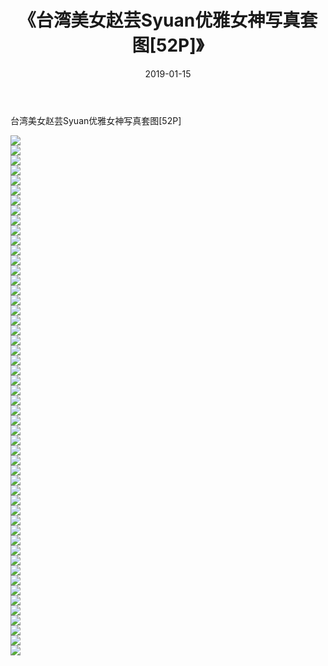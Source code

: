 ﻿---
layout: post
title:  《台湾美女赵芸Syuan优雅女神写真套图[52P]》
date:   2019-01-15
img: http://pic.660000.xyz/1:down/唯美/2019/台湾美女赵芸Syuan优雅女神写真套图[52P]/000.jpg
categories: [美女, 清纯, 唯美]
---

台湾美女赵芸Syuan优雅女神写真套图[52P]

  ![](http://pic.660000.xyz/1:down/唯美/2019/台湾美女赵芸Syuan优雅女神写真套图[52P]/001.jpg) <br> ![](http://pic.660000.xyz/1:down/唯美/2019/台湾美女赵芸Syuan优雅女神写真套图[52P]/002.jpg) <br> ![](http://pic.660000.xyz/1:down/唯美/2019/台湾美女赵芸Syuan优雅女神写真套图[52P]/003.jpg) <br> ![](http://pic.660000.xyz/1:down/唯美/2019/台湾美女赵芸Syuan优雅女神写真套图[52P]/004.jpg) <br> ![](http://pic.660000.xyz/1:down/唯美/2019/台湾美女赵芸Syuan优雅女神写真套图[52P]/005.jpg) <br> ![](http://pic.660000.xyz/1:down/唯美/2019/台湾美女赵芸Syuan优雅女神写真套图[52P]/006.jpg) <br> ![](http://pic.660000.xyz/1:down/唯美/2019/台湾美女赵芸Syuan优雅女神写真套图[52P]/007.jpg) <br> ![](http://pic.660000.xyz/1:down/唯美/2019/台湾美女赵芸Syuan优雅女神写真套图[52P]/008.jpg) <br> ![](http://pic.660000.xyz/1:down/唯美/2019/台湾美女赵芸Syuan优雅女神写真套图[52P]/009.jpg) <br> ![](http://pic.660000.xyz/1:down/唯美/2019/台湾美女赵芸Syuan优雅女神写真套图[52P]/010.jpg) <br> ![](http://pic.660000.xyz/1:down/唯美/2019/台湾美女赵芸Syuan优雅女神写真套图[52P]/011.jpg) <br> ![](http://pic.660000.xyz/1:down/唯美/2019/台湾美女赵芸Syuan优雅女神写真套图[52P]/012.jpg) <br> ![](http://pic.660000.xyz/1:down/唯美/2019/台湾美女赵芸Syuan优雅女神写真套图[52P]/013.jpg) <br> ![](http://pic.660000.xyz/1:down/唯美/2019/台湾美女赵芸Syuan优雅女神写真套图[52P]/014.jpg) <br> ![](http://pic.660000.xyz/1:down/唯美/2019/台湾美女赵芸Syuan优雅女神写真套图[52P]/015.jpg) <br> ![](http://pic.660000.xyz/1:down/唯美/2019/台湾美女赵芸Syuan优雅女神写真套图[52P]/016.jpg) <br> ![](http://pic.660000.xyz/1:down/唯美/2019/台湾美女赵芸Syuan优雅女神写真套图[52P]/017.jpg) <br> ![](http://pic.660000.xyz/1:down/唯美/2019/台湾美女赵芸Syuan优雅女神写真套图[52P]/018.jpg) <br> ![](http://pic.660000.xyz/1:down/唯美/2019/台湾美女赵芸Syuan优雅女神写真套图[52P]/019.jpg) <br> ![](http://pic.660000.xyz/1:down/唯美/2019/台湾美女赵芸Syuan优雅女神写真套图[52P]/020.jpg) <br> ![](http://pic.660000.xyz/1:down/唯美/2019/台湾美女赵芸Syuan优雅女神写真套图[52P]/021.jpg) <br> ![](http://pic.660000.xyz/1:down/唯美/2019/台湾美女赵芸Syuan优雅女神写真套图[52P]/022.jpg) <br> ![](http://pic.660000.xyz/1:down/唯美/2019/台湾美女赵芸Syuan优雅女神写真套图[52P]/023.jpg) <br> ![](http://pic.660000.xyz/1:down/唯美/2019/台湾美女赵芸Syuan优雅女神写真套图[52P]/024.jpg) <br> ![](http://pic.660000.xyz/1:down/唯美/2019/台湾美女赵芸Syuan优雅女神写真套图[52P]/025.jpg) <br> ![](http://pic.660000.xyz/1:down/唯美/2019/台湾美女赵芸Syuan优雅女神写真套图[52P]/026.jpg) <br> ![](http://pic.660000.xyz/1:down/唯美/2019/台湾美女赵芸Syuan优雅女神写真套图[52P]/027.jpg) <br> ![](http://pic.660000.xyz/1:down/唯美/2019/台湾美女赵芸Syuan优雅女神写真套图[52P]/028.jpg) <br> ![](http://pic.660000.xyz/1:down/唯美/2019/台湾美女赵芸Syuan优雅女神写真套图[52P]/029.jpg) <br> ![](http://pic.660000.xyz/1:down/唯美/2019/台湾美女赵芸Syuan优雅女神写真套图[52P]/030.jpg) <br> ![](http://pic.660000.xyz/1:down/唯美/2019/台湾美女赵芸Syuan优雅女神写真套图[52P]/031.jpg) <br> ![](http://pic.660000.xyz/1:down/唯美/2019/台湾美女赵芸Syuan优雅女神写真套图[52P]/032.jpg) <br> ![](http://pic.660000.xyz/1:down/唯美/2019/台湾美女赵芸Syuan优雅女神写真套图[52P]/033.jpg) <br> ![](http://pic.660000.xyz/1:down/唯美/2019/台湾美女赵芸Syuan优雅女神写真套图[52P]/034.jpg) <br> ![](http://pic.660000.xyz/1:down/唯美/2019/台湾美女赵芸Syuan优雅女神写真套图[52P]/035.jpg) <br> ![](http://pic.660000.xyz/1:down/唯美/2019/台湾美女赵芸Syuan优雅女神写真套图[52P]/036.jpg) <br> ![](http://pic.660000.xyz/1:down/唯美/2019/台湾美女赵芸Syuan优雅女神写真套图[52P]/037.jpg) <br> ![](http://pic.660000.xyz/1:down/唯美/2019/台湾美女赵芸Syuan优雅女神写真套图[52P]/038.jpg) <br> ![](http://pic.660000.xyz/1:down/唯美/2019/台湾美女赵芸Syuan优雅女神写真套图[52P]/039.jpg) <br> ![](http://pic.660000.xyz/1:down/唯美/2019/台湾美女赵芸Syuan优雅女神写真套图[52P]/040.jpg) <br> ![](http://pic.660000.xyz/1:down/唯美/2019/台湾美女赵芸Syuan优雅女神写真套图[52P]/041.jpg) <br> ![](http://pic.660000.xyz/1:down/唯美/2019/台湾美女赵芸Syuan优雅女神写真套图[52P]/042.jpg) <br> ![](http://pic.660000.xyz/1:down/唯美/2019/台湾美女赵芸Syuan优雅女神写真套图[52P]/043.jpg) <br> ![](http://pic.660000.xyz/1:down/唯美/2019/台湾美女赵芸Syuan优雅女神写真套图[52P]/044.jpg) <br> ![](http://pic.660000.xyz/1:down/唯美/2019/台湾美女赵芸Syuan优雅女神写真套图[52P]/045.jpg) <br> ![](http://pic.660000.xyz/1:down/唯美/2019/台湾美女赵芸Syuan优雅女神写真套图[52P]/046.jpg) <br> ![](http://pic.660000.xyz/1:down/唯美/2019/台湾美女赵芸Syuan优雅女神写真套图[52P]/047.jpg) <br> ![](http://pic.660000.xyz/1:down/唯美/2019/台湾美女赵芸Syuan优雅女神写真套图[52P]/048.jpg) <br> ![](http://pic.660000.xyz/1:down/唯美/2019/台湾美女赵芸Syuan优雅女神写真套图[52P]/049.jpg) <br> ![](http://pic.660000.xyz/1:down/唯美/2019/台湾美女赵芸Syuan优雅女神写真套图[52P]/050.jpg) <br> ![](http://pic.660000.xyz/1:down/唯美/2019/台湾美女赵芸Syuan优雅女神写真套图[52P]/051.jpg) <br> ![](http://pic.660000.xyz/1:down/唯美/2019/台湾美女赵芸Syuan优雅女神写真套图[52P]/052.jpg) <br>